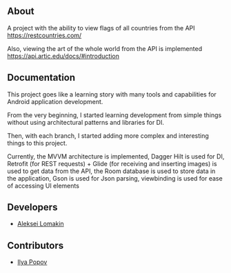 ## About

A project with the ability to view flags of all countries from the API https://restcountries.com/

Also, viewing the art of the whole world from the API is implemented https://api.artic.edu/docs/#introduction

## Documentation

This project goes like a learning story with many tools and capabilities for Android application development.

From the very beginning, I started learning development from simple things without using architectural patterns and libraries for DI.

Then, with each branch, I started adding more complex and interesting things to this project.

Currently, the MVVM architecture is implemented, Dagger Hilt is used for DI, Retrofit (for REST requests) + Glide (for receiving and inserting images) is used to get data from the API, the Room database is used to store data in the application, Gson is used for Json parsing, viewbinding is used for ease of accessing UI elements


## Developers

- [Aleksei Lomakin](https://github.com/AlexeyLomakin)

## Contributors

- [Ilya Popov](https://github.com/ilyapopov24)
